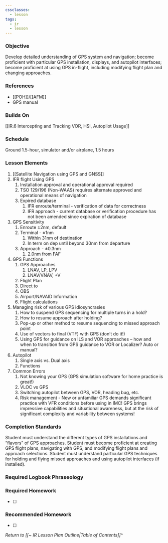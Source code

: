 ```yaml
---
cssclasses:
  - lesson
tags:
  - ir
  - lesson
---
```

### Objective
Develop detailed understanding of GPS system and navigation; become proficient with particular GPS installation, displays, and autopilot interfaces; become proficient at using GPS in-flight, including modifying flight plan and changing approaches. 

### References
- [[POH]]/[[AFM]]
- GPS manual

### Builds On
[[IR.6 Intercepting and Tracking VOR, HSI, Autopilot Usage]]

### Schedule
Ground 1.5-hour, simulator and/or airplane, 1.5 hours 

### Lesson Elements
1. [[Satellite Navigation using GPS and GNSS]]
4. IFR flight Using GPS
	1. Installation approval and operational approval required
	2. TSO 129/196 (Non-WAAS) requires alternate approved and operational means of navigation
	3. Expired database
		1. IFR enroute/terminal - verification of data for correctness
		2. IFR approach - current database or verification procedure has not been amended since expiration of database
5. GPS Sensitivity
	1. Enroute  ±2nm, default
	2. Terminal - ±1nm
		1. Within 31nm of destination
		2. In term on dep until beyond 30nm from departure
	3. Approach - ±0.3nm 
		1. 2.0nm from FAF
6. GPS Functions
	1. GPS Approaches		  
		1. LNAV, LP, LPV
		2. LNAV/VNAV, +V
	2. Flight Plan
	3. Direct to
	4. OBS
	5. Airport/NAVAID Information
	6. Flight calculations
7. Managing risk of various GPS idiosyncrasies
	1. How to suspend GPS sequencing for multiple turns in a hold? 
	2. How to resume approach after holding? 
	3. Pop-up or other method to resume sequencing to missed approach point
	4. Use of vectors to final (VTF) with GPS (don’t do it!) 
	5. Using GPS for guidance on ILS and VOR approaches – how and when to transition from GPS guidance to VOR or Localizer? Auto or manual?
8. Autopilot
	1. Single axis vs. Dual axis
	2. Functions
9. Common Errors
	1. Not knowing your GPS (GPS simulation software for home practice is great!)
	2. VLOC vs GPS
	3. Switching autopilot between GPS, VOR, heading bug, etc. 
	4. Risk management - New or unfamiliar GPS demands significant practice with VFR conditions before using in IMC! GPS brings impressive capabilities and situational awareness, but at the risk of significant complexity and variability between systems! 
### Completion Standards
Student must understand the different types of GPS installations and “flavors” of GPS approaches. Student must become proficient at creating GPS flight plans, navigating with GPS, and modifying flight plans and approach selections. Student must understand particular GPS techniques for holding and flying missed approaches and using autopilot interfaces (if installed).

### Required Logbook Phraseology

### Required Homework
- [ ] 

### Recommended Homework
- [ ] 

*Return to [[~ IR Lesson Plan Outline|Table of Contents]]^*